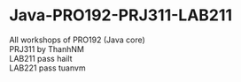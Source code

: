 # Java-PRO192-PRJ311-LAB211
All workshops of PRO192 (Java core)
<br>
PRJ311 by ThanhNM
<br>
LAB211 pass hailt
<br>
LAB221 pass tuanvm
